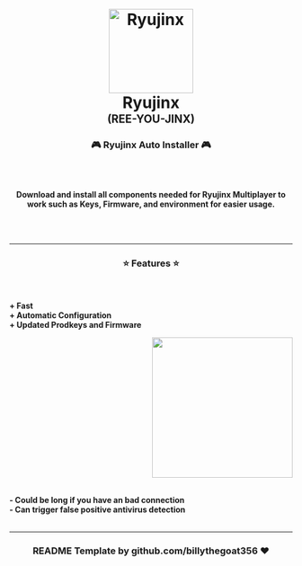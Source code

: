 
<h1 align="center">
  <br>
  <a href="https://ryujinx.org/"><img src="https://i.imgur.com/WcCj6Rt.png" alt="Ryujinx" width="150"></a>
  <br>
  <b>Ryujinx</b>
  <br>
  <sub><sup><b>(REE-YOU-JINX)</b></sup></sub>
  <br>

### <p align="center">🎮 Ryujinx Auto Installer 🎮</p>

<br><br>
<p align="center">
<strong>
Download and install all components needed for Ryujinx Multiplayer to work such as Keys, Firmware, and environment for easier usage.
<br><br>
</strong>
</p>
<br>

-----

### <p align="center">⭐ Features ⭐</p>

<br><br>
<strong>+ Fast</strong>
<br>
<strong>+ Automatic Configuration</strong>
<br>
<strong>+ Updated Prodkeys and Firmware</strong>
<br>

<p align="right">
<img src="https://i.imgur.com/WcCj6Rt.png" width="250", height="250">
</p>

<br>
<strong>- Could be long if you have an bad connection</strong>
<br>
<strong>- Can trigger false positive antivirus detection</strong>
<br><br>

-----

### <p align="center">README Template by github.com/billythegoat356 ❤️</p>
